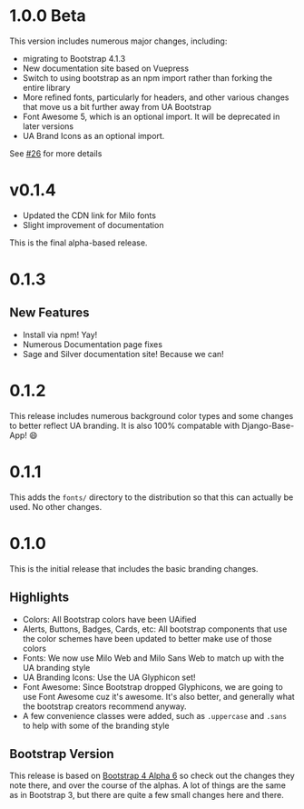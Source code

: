 # 1.0.0 Beta

This version includes numerous major changes, including:

- migrating to Bootstrap 4.1.3
- New documentation site based on Vuepress
- Switch to using bootstrap as an npm import rather than forking the entire library
- More refined fonts, particularly for headers, and other various changes that move us a bit further away from UA Bootstrap
- Font Awesome 5, which is an optional import. It will be deprecated in later versions
- UA Brand Icons as an optional import.

See [#26](https://gitlab.fso.arizona.edu/FAST/fso-bootstrap/issues/26) for more details

# v0.1.4

- Updated the CDN link for Milo fonts
- Slight improvement of documentation

This is the final alpha-based release.

# 0.1.3

## New Features
- Install via npm! Yay! 
- Numerous Documentation page fixes
- Sage and Silver documentation site! Because we can!

# 0.1.2

This release includes numerous background color types and some changes to better reflect UA branding. It is also 100% compatable with Django-Base-App! :smile: 

# 0.1.1

This adds the `fonts/` directory to the distribution so that this can actually be used. No other changes.

# 0.1.0

This is the initial release that includes the basic branding changes.

## Highlights
*  Colors: All Bootstrap colors have been UAified
*  Alerts, Buttons, Badges, Cards, etc: All bootstrap components that use the color schemes have been updated to better make use of those colors
*  Fonts: We now use Milo Web and Milo Sans Web to match up with the UA branding style 
*  UA Branding Icons: Use the UA Glyphicon set!
*  Font Awesome: Since Bootstrap dropped Glyphicons, we are going to use Font Awesome cuz it's awesome. It's also better, and generally what the bootstrap creators recommend anyway.
*  A few convenience classes were added, such as `.uppercase` and `.sans` to help with some of the branding style

## Bootstrap Version
This release is based on [Bootstrap 4 Alpha 6](https://github.com/twbs/bootstrap/releases/tag/v4.0.0-alpha.6) so check out the changes they note there, and over the course of the alphas. A lot of things are the same as in Bootstrap 3, but there are quite a few small changes here and there.
